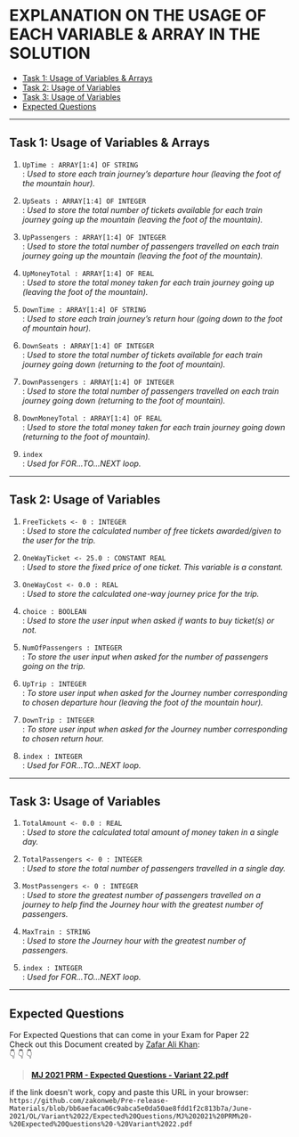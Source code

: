 # EXPLANATION ON THE USAGE OF EACH VARIABLE & ARRAY IN THE SOLUTION

<!-- @import "[TOC]" {cmd="toc" depthFrom=1 depthTo=6 orderedList=false} -->

<!-- code_chunk_output -->

- [Task 1: Usage of Variables & Arrays](#task-1-usage-of-variables-arrays)
- [Task 2: Usage of Variables](#task-2-usage-of-variables)
- [Task 3: Usage of Variables](#task-3-usage-of-variables)
- [Expected Questions](#expected-questions)

<!-- /code_chunk_output -->

---

## Task 1: Usage of Variables & Arrays

1. `UpTime : ARRAY[1:4] OF STRING`<br>
: *Used to store each train journey’s departure hour (leaving the foot of the mountain hour).*

2. `UpSeats : ARRAY[1:4] OF INTEGER`<br>
: *Used to store the total number of tickets available for each train journey going up the mountain (leaving the foot of the mountain).*

3. `UpPassengers : ARRAY[1:4] OF INTEGER`<br>
: *Used to store the total number of passengers travelled on each train journey going up the mountain (leaving the foot of the mountain).*

4. `UpMoneyTotal : ARRAY[1:4] OF REAL`<br>
: *Used to store the total money taken for each train journey going up (leaving the foot of the mountain).*

5. `DownTime : ARRAY[1:4] OF STRING`<br>
: *Used to store each train journey’s return hour (going down to the foot of mountain hour).*

6. `DownSeats : ARRAY[1:4] OF INTEGER`<br>
: *Used to store the total number of tickets available for each train journey going down (returning to the foot of mountain).*

7. `DownPassengers : ARRAY[1:4] OF INTEGER`<br>
: *Used to store the total number of passengers travelled on each train journey going down (returning to the foot of mountain).*

8. `DownMoneyTotal : ARRAY[1:4] OF REAL`<br>
: *Used to store the total money taken for each train journey going down (returning to the foot of mountain).*

9. `index`<br>
: *Used for FOR…TO…NEXT loop.*

---

## Task 2: Usage of Variables

1. `FreeTickets <- 0 : INTEGER`<br>
: *Used to store the calculated number of free tickets awarded/given to the user for the trip.*

2. `OneWayTicket <- 25.0 : CONSTANT REAL`<br>
: *Used to store the fixed price of one ticket. This variable is a constant.*

3. `OneWayCost <- 0.0 : REAL`<br>
: *Used to store the calculated one-way journey price for the trip.*

4. `choice : BOOLEAN`<br>
: *Used to store the user input when asked if wants to buy ticket(s) or not.*

5. `NumOfPassengers : INTEGER`<br>
: *To store the user input when asked for the number of passengers going on the trip.*

6. `UpTrip : INTEGER`<br>
: *To store user input when asked for the Journey number corresponding to chosen departure hour (leaving the foot of the mountain hour).*

7. `DownTrip : INTEGER`<br>
: *To store user input when asked for the Journey number corresponding to chosen return hour.*

8. `index : INTEGER`<br>
: *Used for FOR…TO…NEXT loop.*

---

## Task 3: Usage of Variables

1. `TotalAmount <- 0.0 : REAL`<br>
: *Used to store the calculated total amount of money taken in a single day.*

2. `TotalPassengers <- 0 : INTEGER`<br>
: *Used to store the total number of passengers travelled in a single day.*

3. `MostPassengers <- 0 : INTEGER`<br>
: *Used to store the greatest number of passengers travelled on a journey to help find the Journey hour with the greatest number of passengers.*

4. `MaxTrain : STRING`<br>
: *Used to store the Journey hour with the greatest number of passengers.*

5. `index : INTEGER`<br>
: *Used for FOR…TO…NEXT loop.*

---

## Expected Questions

For Expected Questions that can come in your Exam for Paper 22<br>
Check out this Document created by [Zafar Ali Khan](https://github.com/zakonweb):<br> :point_down: :point_down: :point_down:
> **[MJ 2021 PRM - Expected Questions - Variant 22.pdf](<https://github.com/zakonweb/Pre-release-Materials/blob/bb6aefaca06c9abca5e0da50ae8fdd1f2c813b7a/June-2021/OL/Variant%2022/Expected%20Questions/MJ%202021%20PRM%20-%20Expected%20Questions%20-%20Variant%2022.pdf>)<br>**

if the link doesn't work, copy and paste this URL in your browser:<br>
`https://github.com/zakonweb/Pre-release-Materials/blob/bb6aefaca06c9abca5e0da50ae8fdd1f2c813b7a/June-2021/OL/Variant%2022/Expected%20Questions/MJ%202021%20PRM%20-%20Expected%20Questions%20-%20Variant%2022.pdf`
